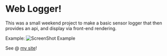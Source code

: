 # Web Logger!

This was a small weekend project to make a basic sensor logger that then provides an api, and display via front-end rendering.

Example:
![ScreenShot Example](https://github.com/okewoke/web_logger/raw/main/screenshot.jpg)

See @ [my site](https://stats.okewoke.com)!